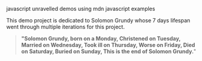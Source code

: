 javascript unravelled demos using mdn javascript examples

This demo project is dedicated to Solomon Grundy whose 7 days lifespan went through multiple iterations for this project.

>**"Solomon Grundy, born on a Monday,
>Christened on Tuesday, 
>Married on Wednesday,
>Took ill on Thursday, 
>Worse on Friday,
>Died on Saturday, 
>Buried on Sunday,
>This is the end of Solomon Grundy.**"